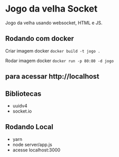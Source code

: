 # Jogo da velha Socket
Jogo da velha usando websocket, HTML e JS.

## Rodando com docker
Criar imagem docker
`docker build -t jogo .`

Rodar imagem docker
`docker run -p 80:80 -d jogo` 

## para acessar http://localhost


## Bibliotecas
- uuidv4
- socket.io

## Rodando Local
- yarn
- node server/app.js
- acesse localhost:3000

